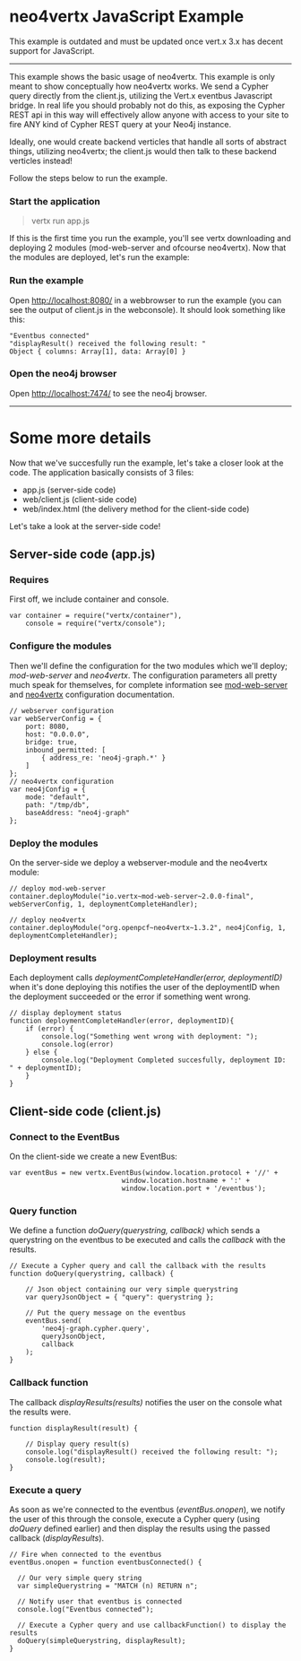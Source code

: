 neo4vertx JavaScript Example
===========================

This example is outdated and must be updated once vert.x 3.x has decent support 
for JavaScript.

----


This example shows the basic usage of neo4vertx. This example is only meant
to show conceptually how neo4vertx works. We send a Cypher query directly 
from the client.js, utilizing the Vert.x eventbus Javascript bridge. In real
life you should probably not do this, as exposing the Cypher REST api in this
way will effectively allow anyone with access to your site to fire ANY kind
of Cypher REST query at your Neo4j instance.

Ideally, one would create backend verticles that handle all sorts of abstract
things, utilizing neo4vertx; the client.js would then talk to these backend
verticles instead!

Follow the steps below to run the example.

### Start the application ###

> vertx run app.js

If this is the first time you run the example, you'll see vertx downloading 
and deploying 2 modules (mod-web-server and ofcourse neo4vertx). Now that 
the modules are deployed, let's run the example:


### Run the example

Open [http://localhost:8080/](http://localhost:8080/) in a webbrowser to run 
the example (you can see the output of client.js in the webconsole). It 
should look something like this:

```
"Eventbus connected"
"displayResult() received the following result: "
Object { columns: Array[1], data: Array[0] }
```


### Open the neo4j browser
Open [http://localhost:7474/](http://localhost:7474/) to see the neo4j browser.



----------


# Some more details
Now that we've succesfully run the example, let's take a closer look at the 
code. The application basically consists of 3 files:

 - app.js (server-side code)
 - web/client.js (client-side code)
 - web/index.html (the delivery method for the client-side code)

Let's take a look at the server-side code!


## Server-side code (app.js)

### Requires

First off, we include container and console.

```
var container = require("vertx/container"),
    console = require("vertx/console");
```

### Configure the modules

Then we'll define the configuration for the two modules which we'll deploy; 
_mod-web-server_ and _neo4vertx_. The configuration parameters all pretty 
much speak for themselves, for complete information see 
[mod-web-server ](https://github.com/vert-x/mod-web-server#configuration) and 
[neo4vertx](https://github.com/raaftech/neo4vertx#configuration) configuration 
documentation.

```
// webserver configuration
var webServerConfig = {
    port: 8080,
    host: "0.0.0.0",
    bridge: true,
    inbound_permitted: [
        { address_re: 'neo4j-graph.*' }
    ]
};
// neo4vertx configuration
var neo4jConfig = {
    mode: "default",
    path: "/tmp/db",
    baseAddress: "neo4j-graph"
};
```

### Deploy the modules
On the server-side we deploy a webserver-module and the neo4vertx module:

```
// deploy mod-web-server
container.deployModule("io.vertx~mod-web-server~2.0.0-final", webServerConfig, 1, deploymentCompleteHandler);

// deploy neo4vertx
container.deployModule("org.openpcf~neo4vertx~1.3.2", neo4jConfig, 1, deploymentCompleteHandler);
```


### Deployment results
Each deployment calls _deploymentCompleteHandler(error, deploymentID)_ when 
it's done deploying this notifies the user of the deploymentID when the 
deployment succeeded or the error if something went wrong.

```
// display deployment status
function deploymentCompleteHandler(error, deploymentID){
    if (error) {
        console.log("Something went wrong with deployment: ");
        console.log(error)
    } else {
        console.log("Deployment Completed succesfully, deployment ID: " + deploymentID);
    }
}
```


## Client-side code (client.js)


### Connect to the EventBus

On the client-side we create a new EventBus:

```
var eventBus = new vertx.EventBus(window.location.protocol + '//' +
                            window.location.hostname + ':' +
                            window.location.port + '/eventbus');
```

### Query function

We define a function _doQuery(querystring, callback)_ which sends a querystring 
on the eventbus to be executed and calls the _callback_ with the results.

```
// Execute a Cypher query and call the callback with the results
function doQuery(querystring, callback) {

    // Json object containing our very simple querystring
    var queryJsonObject = { "query": querystring };

    // Put the query message on the eventbus
    eventBus.send(
        'neo4j-graph.cypher.query',
        queryJsonObject,
        callback
    );
}
```

### Callback function

The callback _displayResults(results)_ notifies the user on the console 
what the results were.

```
function displayResult(result) { 
    
    // Display query result(s)
    console.log("displayResult() received the following result: ");
    console.log(result);
}
```

### Execute a query

As soon as we're connected to the eventbus (_eventBus.onopen_), we notify the 
user of this through the console, execute a Cypher query (using _doQuery_ defined earlier) and then display the results using the passed callback (_displayResults_).

```
// Fire when connected to the eventbus
eventBus.onopen = function eventbusConnected() {

  // Our very simple query string
  var simpleQuerystring = "MATCH (n) RETURN n";

  // Notify user that eventbus is connected
  console.log("Eventbus connected");
  
  // Execute a Cypher query and use callbackFunction() to display the results
  doQuery(simpleQuerystring, displayResult);
}
```
